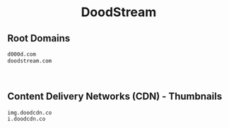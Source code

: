 


<h1 align="center">DoodStream</h1>  


## Root Domains


```html
d000d.com
doodstream.com
```  

<br>

## Content Delivery Networks (CDN) - Thumbnails


```html
img.doodcdn.co
i.doodcdn.co
```  

<br>
